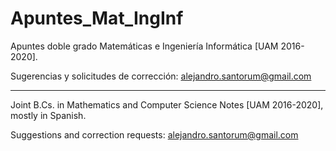 # Apuntes_Mat_IngInf

Apuntes doble grado Matemáticas e Ingeniería Informática [UAM 2016-2020].

Sugerencias y solicitudes de corrección: alejandro.santorum@gmail.com

----------------------------------------------------------------------------------

Joint B.Cs. in Mathematics and Computer Science Notes [UAM 2016-2020], mostly in Spanish.

Suggestions and correction requests: alejandro.santorum@gmail.com
